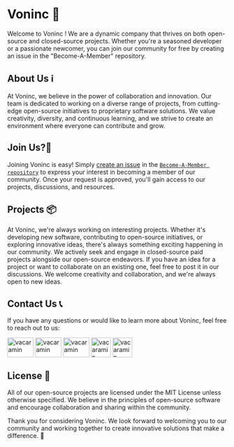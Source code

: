 # Voninc 🚀

Welcome to Voninc ! We are a dynamic company that thrives on both open-source and closed-source projects. Whether you're a seasoned developer or a passionate newcomer, you can join our community for free by creating an issue in the "Become-A-Member" repository.

## About Us ℹ️

At Voninc, we believe in the power of collaboration and innovation. Our team is dedicated to working on a diverse range of projects, from cutting-edge open-source initiatives to proprietary software solutions. We value creativity, diversity, and continuous learning, and we strive to create an environment where everyone can contribute and grow.

## Join Us?🌟

Joining Voninc is easy! Simply [create an issue](https://github.com/Voninc/Become-A-Member/issues/new/choose) in the [`Become-A-Member repository`](https://github.com/Voninc/Become-A-Member)  to express your interest in becoming a member of our community. Once your request is approved, you'll gain access to our projects, discussions, and resources.

## Projects 📦

At Voninc, we're always working on interesting projects. Whether it's developing new software, contributing to open-source initiatives, or exploring innovative ideas, there's always something exciting happening in our community. We actively seek and engage in closed-source paid projects alongside our open-source endeavors. If you have an idea for a project or want to collaborate on an existing one, feel free to post it in our discussions. We welcome creativity and collaboration, and we're always open to new ideas.

## Contact Us 📞


If you have any questions or would like to learn more about Voninc, feel free to reach out to us:
<p align="left">
    <a href="https://wa.link/5x48ip" target="_blank"
      ><img
        align="center"
        src="https://raw.githubusercontent.com/rahuldkjain/github-profile-readme-generator/master/src/images/icons/Social/whatsapp.svg"
        alt="vacaramin"
        height="45"
        width="60"
    /></a>
    <a href="https://www.linkedin.com/company/101552762" target="_blank"
      ><img
        align="center"
        src="https://raw.githubusercontent.com/rahuldkjain/github-profile-readme-generator/master/src/images/icons/Social/linked-in-alt.svg"
        alt="vacaramin"
        height="45"
        width="60"
    /></a>
  <a href="https://www.upwork.com/agencies/1762841643175751680/" target="_blank"
      ><img
        align="center"
        src="https://cdn.worldvectorlogo.com/logos/upwork-roundedsquare-1.svg"
        alt="vacaramin"
        height="45"
        width="60"
        /></a>
  <a href="https://github.com/Voninc" target="_blank"
      ><img
        align="center"
        src="https://img.icons8.com/?size=48&id=AZOZNnY73haj&format=png"
        alt="vacaramin"
        height="45"
        /></a>
    <a href="mailto:vacaramin86@gmail.com" target="_blank"
      ><img
        align="center"
        src="https://static.vecteezy.com/system/resources/previews/009/973/213/non_2x/email-and-mail-icon-sign-symbol-design-free-png.png"
        alt="vacaramin"
        height="45"
        /></a>
  </p>

## License 📝

All of our open-source projects are licensed under the MIT License unless otherwise specified. We believe in the principles of open-source software and encourage collaboration and sharing within the community.

Thank you for considering Voninc. We look forward to welcoming you to our community and working together to create innovative solutions that make a difference. 🙌
